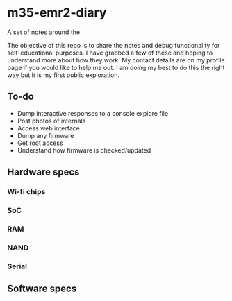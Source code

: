 # m35-emr2-diary

A set of notes around the 

The objective of this repo is to share the notes and debug functionality for self-educational purposes.
I have grabbed a few of these and hoping to understand more about how they work. 
My contact details are on my profile page if you would like to help me out. I am doing my best to do this the right way but it is my first public exploration.



## To-do

* Dump interactive responses to a console explore file
* Post photos of internals
* Access web interface
* Dump any firmware
* Get root access
* Understand how firmware is checked/updated
  
## Hardware specs

### Wi-fi chips


### SoC



### RAM



### NAND



### Serial



## Software specs



 

